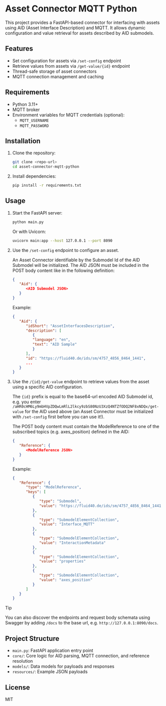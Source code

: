 # Asset Connector MQTT Python

This project provides a FastAPI-based connector for interfacing with assets using AID (Asset Interface Description) and MQTT. It allows dynamic configuration and value retrieval for assets described by AID submodels.

## Features
- Set configuration for assets via `/set-config` endpoint
- Retrieve values from assets via `/get-value/{id}` endpoint
- Thread-safe storage of asset connectors
- MQTT connection management and caching

## Requirements
- Python 3.11+
- MQTT broker
- Environment variables for MQTT credentials (optional):
  - `MQTT_USERNAME`
  - `MQTT_PASSWORD`

## Installation
1. Clone the repository:
   ```bash
   git clone <repo-url>
   cd asset-connector-mqtt-python
   ```
2. Install dependencies:
   ```bash
   pip install -r requirements.txt
   ```

## Usage
1. Start the FastAPI server:
   ```bash
   python main.py
   ```
   Or with Uvicorn:
   ```bash
   uvicorn main:app --host 127.0.0.1 --port 8090
   ```
2. Use the `/set-config` endpoint to configure an asset. 

   An Asset Connector identifiable by the Submodel Id of the AID Submodel will be initialized. The AID JSON must be included in the POST body content like in the following definition:
   ```json
   {
      "Aid": {
         <AID Submodel JSON>
      }
   }
   ```

   Example:
   ```json
   {
      "Aid": {
         "idShort": "AssetInterfacesDescription",
         "description": [
            {
            "language": "en",
            "text": "AID Sample"
            }
         ],
         "id": "https://fluid40.de/ids/sm/4757_4856_8464_1441",
         ...
      }
   }
   ```

3. Use the `/{id}/get-value` endpoint to retrieve values from the asset using a specific AID configuration. 

   The `{id}` prefix is equal to the base64-url encoded AID Submodel id, e.g. you enter `/aHR0cHM6Ly9mbHVpZDQwLmRlL2lkcy9zbS80NzU3XzQ4NTZfODQ2NF8xNDQx/get-value` for the AID used above (an Asset Connector must be initialized with `/set-config` first before you can use it!). 
   
   The POST body content must contain the ModelReference to one of the subscribed topics (e.g. axes_position) defined in the AID:
   ```json
   {
      "Reference": {
         <ModelReference JSON>
      }
   }
   ```

   Example:
   ```json
   {
      "Reference": {
         "type": "ModelReference",
         "keys": [
            {
               "type": "Submodel",
               "value": "https://fluid40.de/ids/sm/4757_4856_8464_1441"
            },
            {
               "type": "SubmodelElementCollection",
               "value": "Interface_MQTT"
            },
            {
               "type": "SubmodelElementCollection",
               "value": "InteractionMetadata"
            },
            {
               "type": "SubmodelElementCollection",
               "value": "properties"
            },
            {
               "type": "SubmodelElementCollection",
               "value": "axes_position"
            }
         ]
      }
   }
   ```

> [!TIP]
> You can also discover the endpoints and request body schemata using Swagger by adding `/docs` to the base url, e.g. `http://127.0.0.1:8090/docs`.

## Project Structure
- `main.py`: FastAPI application entry point
- `core/`: Core logic for AID parsing, MQTT connection, and reference resolution
- `models/`: Data models for payloads and responses
- `resources/`: Example JSON payloads

## License
MIT
